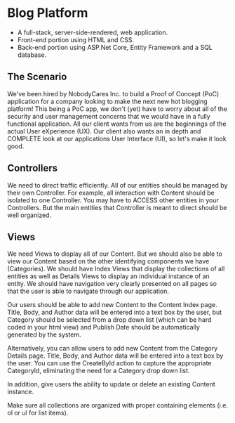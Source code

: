 # Blog Platform
- A full-stack, server-side-rendered, web application.
- Front-end portion using HTML and CSS. 
- Back-end portion using ASP.Net Core, Entity Framework and a SQL database.

## The Scenario
We've been hired by NobodyCares Inc. to build a Proof of Concept (PoC) application for a company looking to make the next new hot blogging platform! This being a PoC app, we don't (yet) have to worry about all of the security and user management concerns that we would have in a fully functional application. All our client wants from us are the beginnings of the actual User eXperience (UX). Our client also wants an in depth and COMPLETE look at our applications User Interface (UI), so let's make it look good.

## Controllers
We need to direct traffic efficiently. All of our entities should be managed by their own Controller. For example, all interaction with Content should be isolated to one Controller. You may have to ACCESS other entities in your Controllers. But the main entities that Controller is meant to direct should be well organized.

## Views
We need Views to display all of our Content. But we should also be able to view our Content based on the other identifying components we have (Categories). We should have Index Views that display the collections of all entities as well as Details Views to display an individual instance of an entity. We should have navigation very clearly presented on all pages so that the user is able to navigate through our application.

Our users should be able to add new Content to the Content Index page. Title, Body, and Author data will be entered into a text box by the user, but Category should be selected from a drop down list (which can be hard coded in your html view) and Publish Date should be automatically generated by the system.

Alternatively, you can allow users to add new Content from the Category Details page. Title, Body, and Author data will be entered into a text box by the user. You can use the CreateById action to capture the appropriate CategoryId, eliminating the need for a Category drop down list.

In addition, give users the ability to update or delete an existing Content instance.

Make sure all collections are organized with proper containing elements (i.e. ol or ul for list items).


